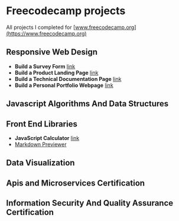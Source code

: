 # Freecodecamp projects
All projects I completed for [www.freecodecamp.org](https://www.freecodecamp.org)

## Responsive Web Design

* **Build a Survey Form** [link](http://jm18457.com/freecodecamp-projects/responsive-web-design/build-a-survey-form/index.html)
* **Build a Product Landing Page** [link](http://jm18457.com/freecodecamp-projects/responsive-web-design/product-landing-page/index.html)
* **Build a Technical Documentation Page** [link](http://jm18457.com/freecodecamp-projects/responsive-web-design/technical-documentation-page/index.html)
* **Build a Personal Portfolio Webpage** [link](http://jm18457.com/freecodecamp-projects/responsive-web-design/personal-portfolio-webpage/index.html)

## Javascript Algorithms And Data Structures

## Front End Libraries

* **JavaScript Calculator** [link](http://jm18457.com/freecodecamp-projects/front-end-libraries/javascript-calculator/build/index.html)
* [Markdown Previewer](https://codepen.io/jm18457/pen/QxQwNp)


## Data Visualization

## Apis and Microservices Certification

## Information Security And Quality Assurance Certification